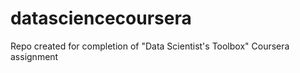 # datasciencecoursera
Repo created for completion of "Data Scientist's Toolbox" Coursera assignment

